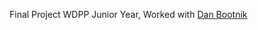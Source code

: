 Final Project WDPP Junior Year, Worked with <a href="https://github.com/DanielB566">Dan Bootnik</a>
